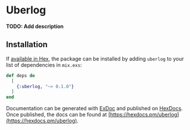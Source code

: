 # Uberlog

**TODO: Add description**

## Installation

If [available in Hex](https://hex.pm/docs/publish), the package can be installed
by adding `uberlog` to your list of dependencies in `mix.exs`:

```elixir
def deps do
  [
    {:uberlog, "~> 0.1.0"}
  ]
end
```

Documentation can be generated with [ExDoc](https://github.com/elixir-lang/ex_doc)
and published on [HexDocs](https://hexdocs.pm). Once published, the docs can
be found at [https://hexdocs.pm/uberlog](https://hexdocs.pm/uberlog).

